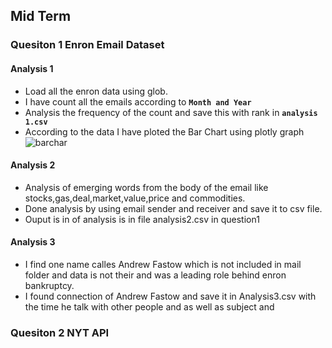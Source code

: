## Mid Term

### Quesiton 1 Enron Email Dataset

#### Analysis 1

- Load all the enron data using glob.
- I have count all the emails according to **`Month and Year`**
- Analysis the frequency of the count and save this with rank in **`analysis 1.csv`**
- According to the data I have ploted the Bar Chart using plotly graph
![barchar](https://github.com/vishal6557/diyora_vishal_spring17/blob/master/midterm/question1/analysis1.png)

#### Analysis 2

- Analysis of emerging words from the body of the email like stocks,gas,deal,market,value,price and commodities.
- Done analysis by using email sender and receiver and save it to csv file.
- Ouput is in of analysis is in file analysis2.csv in question1

#### Analysis 3

- I find one name calles Andrew Fastow which is not included in mail folder and data is not their and was a leading role behind enron bankruptcy.
- I found connection of Andrew Fastow and save it in Analysis3.csv with the time he talk with other people and as well as subject and 


### Quesiton 2 NYT API



